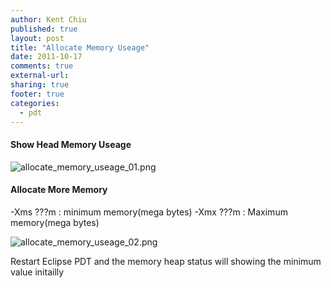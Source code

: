 ```yaml
---
author: Kent Chiu
published: true
layout: post
title: "Allocate Memory Useage"
date: 2011-10-17
comments: true
external-url:
sharing: true
footer: true
categories:
  - pdt
---
```





#### Show Head Memory Useage

![allocate_memory_useage_01.png][]

#### Allocate More Memory

-Xms ???m : minimum memory(mega bytes) -Xmx ???m : Maximum memory(mega
bytes)

![allocate_memory_useage_02.png][]

Restart Eclipse PDT and the memory heap status will showing the minimum
value initailly


[allocate_memory_useage_01.png]: http://blog.kent-chiu.com/images/2011-10-17/allocate_memory_useage_01.png
[allocate_memory_useage_02.png]: http://blog.kent-chiu.com/images/2011-10-17/allocate_memory_useage_02.png
